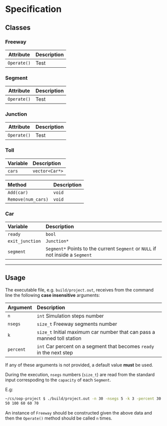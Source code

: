 # Specification

## Classes

### Freeway

|Attribute  |Description|
|-----------|-----------|
|`Operate()`|Test       |

### Segment

|Attribute  |Description|
|-----------|-----------|
|`Operate()`|Test       |

### Junction

|Attribute  |Description|
|-----------|-----------|
|`Operate()`|Test       |

### Toll

|Variable|Description   |
|:-------|:-------------|
|`cars`  |`vector<Car*>`|

|Method            |Description |
|:-----------------|:-----------|
|`Add(car)`        |`void`      |
|`Remove(num_cars)`|`void`      |

### Car

|Variable       |Description                                                                   |
|:--------------|:-----------------------------------------------------------------------------|
|`ready`        |`bool`                                                                        |
|`exit_junction`|`Junction*`                                                                   |
|`segment`      |`Segment*` Points to the current `Segment` or `NULL` if not inside a `Segment`|

-------------------------------------------------------------------------------

## Usage

The executable file, e.g. `build/project.out`, receives from the command line
the following **case insensitive** arguments:

|Argument |Description                                                            |
|:--------|:----------------------------------------------------------------------|
|`n`      |`int` Simulation steps number                                          |
|`nsegs`  |`size_t` Freeway segments number                                       |
|`k`      |`size_t` Initial maximum car number that can pass a manned toll station|
|`percent`|`int` Car percent on a segment that becomes `ready` in the next step   |

If any of these arguments is not provided, a default value **must** be used.

During the execution, `nsegs` numbers (`size_t`) are read from the standard
input correspoding to the `capacity` of each `Segment`.

E.g:

```sh
~/cs/oop-project $ ./build/project.out -n 30 -nsegs 5 -k 3 -percent 30
50 100 60 60 70
```

An instance of `Freeway` should be constructed given the above data and then the
`Operate()` method should be called `n` times.
